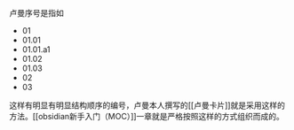 卢曼序号是指如
- 01
- 01.01
- 01.01.a1
- 01.02
- 01.03
- 02
- 03

这样有明显有明显结构顺序的编号，卢曼本人撰写的[[卢曼卡片]]就是采用这样的方法。[[obsidian新手入门（MOC）]]一章就是严格按照这样的方式组织而成的。
